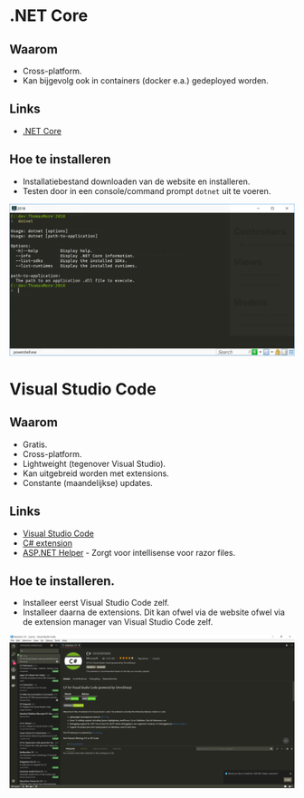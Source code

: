 # .NET Core

## Waarom
* Cross-platform.
* Kan bijgevolg ook in containers (docker e.a.) gedeployed worden.

## Links
* [.NET Core](https://www.microsoft.com/net/download/)

## Hoe te installeren
* Installatiebestand downloaden van de website en installeren.
* Testen door in een console/command prompt `dotnet` uit te voeren.

![Uitvoeren dotnet](img/01_DotnetCleanOutput.PNG)

# Visual Studio Code

## Waarom
* Gratis.
* Cross-platform.
* Lightweight (tegenover Visual Studio).
* Kan uitgebreid worden met extensions.
* Constante (maandelijkse) updates.

## Links
* [Visual Studio Code](https://code.visualstudio.com/)
* [C# extension](https://marketplace.visualstudio.com/items?itemName=ms-vscode.csharp)
* [ASP.NET Helper](https://marketplace.visualstudio.com/items?itemName=schneiderpat.aspnet-helper) - Zorgt voor intellisense voor razor files.

## Hoe te installeren. 
- Installeer eerst Visual Studio Code zelf.
- Installeer daarna de extensions. Dit kan ofwel via de website ofwel via de extension manager van Visual Studio Code zelf.

![Extensions installeren](img/00_InstallingExtensions.PNG)